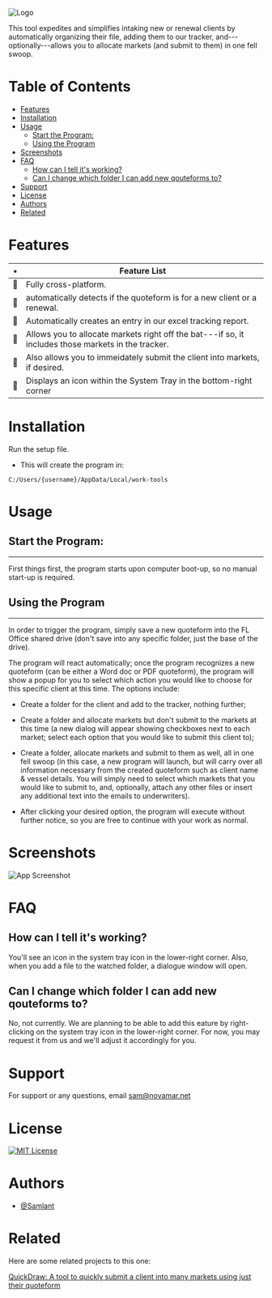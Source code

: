  <!-- title: IntakeTool -->

![Logo](https://i.postimg.cc/GmPY2yGJ/E6-B76-AE1-3407-4-BB7-8-D7-F-159613-FC9-C7-D.png)

This tool expedites and simplifies intaking new or renewal clients by automatically organizing their file, adding them to our tracker, and---optionally---allows you to allocate markets (and submit to them) in one fell swoop.

# Table of Contents <!-- omit in toc -->

- [Features](#features)
- [Installation](#installation)
- [Usage](#usage)
  - [Start the Program:](#start-the-program)
  - [Using the Program](#using-the-program)
- [Screenshots](#screenshots)
- [FAQ](#faq)
  - [How can I tell it's working?](#how-can-i-tell-its-working)
  - [Can I change which folder I can add new qouteforms to?](#can-i-change-which-folder-i-can-add-new-qouteforms-to)
- [Support](#support)
- [License](#license)
- [Authors](#authors)
- [Related](#related)

# Features

| ▪️  | Feature List                                                                                        |
| --- | --------------------------------------------------------------------------------------------------- |
| 🥂  | Fully cross-platform.                                                                               |
| 🥂  | automatically detects if the quoteform is for a new client or a renewal.                            |
| 🥂  | Automatically creates an entry in our excel tracking report.                                        |
| 🥂  | Allows you to allocate markets right off the bat---if so, it includes those markets in the tracker. |
| 🥂  | Also allows you to immeidately submit the client into markets, if desired.                          |
| 🥂  | Displays an icon within the System Tray in the bottom-right corner                                  |

# Installation

Run the setup file.

- This will create the program in:

```
C:/Users/{username}/AppData/Local/work-tools
```

# Usage

## Start the Program:

---

First things first, the program starts upon computer boot-up, so no manual start-up is required.

## Using the Program

---

In order to trigger the program, simply save a new quoteform into the FL Office shared drive (don't save into any specific folder, just the base of the drive).

The program will react automatically; once the program recognizes a new quoteform (can be either a Word doc or PDF quoteform), the program will show a popup for you to select which action you would like to choose for this specific client at this time. The options include:

- Create a folder for the client and add to the tracker, nothing further;

- Create a folder and allocate markets but don't submit to the markets at this time (a new dialog will appear showing checkboxes next to each market; select each option that you would like to submit this client to);

- Create a folder, allocate markets and submit to them as well, all in one fell swoop (in this case, a new program will launch, but will carry over all information necessary from the created quoteform such as client name & vessel details. You will simply need to select which markets that you would like to submit to, and, optionally, attach any other files or insert any additional text into the emails to underwriters).

- After clicking your desired option, the program will execute without further notice, so you are free to continue with your work as normal.

# Screenshots

![App Screenshot](https://via.placeholder.com/468x300?text=App+Screenshot+Here)

# FAQ

## How can I tell it's working?

You'll see an icon in the system tray icon in the lower-right corner. Also, when you add a file to the watched folder, a dialogue window will open.

## Can I change which folder I can add new qouteforms to?

No, not currently. We are planning to be able to add this eature by right-clicking on the system tray icon in the lower-right corner. For now, you may request it from us and we'll adjust it accordingly for you.

# Support

For support or any questions, email sam@novamar.net

# License

[![MIT License](https://img.shields.io/badge/License-MIT-green.svg)](https://choosealicense.com/licenses/mit/)

# Authors

- [@Samlant](https://github.com/Samlant)

# Related

Here are some related projects to this one:

[QuickDraw: A tool to quickly submit a client into many markets using just their quoteform](https://github.com/Samlant/IntakeTool)
